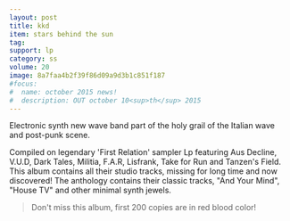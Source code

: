 ```yaml
---
layout: post
title: kkd
item: stars behind the sun
tag:
support: lp
category: ss
volume: 20
image: 8a7faa4b2f39f86d09a9d3b1c851f187
#focus:
#  name: october 2015 news!
#  description: OUT october 10<sup>th</sup> 2015
---
```


Electronic synth new wave band part of the holy grail of the Italian wave and post-punk scene.

Compiled on legendary 'First Relation' sampler Lp featuring Aus Decline, V.U.D, Dark Tales, Militia, F.A.R, Lisfrank, Take for Run and Tanzen's Field.
This album contains all their studio tracks, missing for long time and now discovered! The anthology contains their classic tracks, "And Your Mind", "House TV" and other minimal synth jewels.

> Don't miss this album, first 200 copies are in red blood color!
